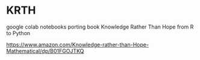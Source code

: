 # KRTH
google colab notebooks porting book Knowledge Rather Than Hope from R to Python

https://www.amazon.com/Knowledge-rather-than-Hope-Mathematical/dp/B01FGOJTKQ
